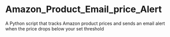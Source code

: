 # Amazon_Product_Email_price_Alert
A Python script that tracks Amazon product prices and sends an email alert when the price drops below your set threshold
